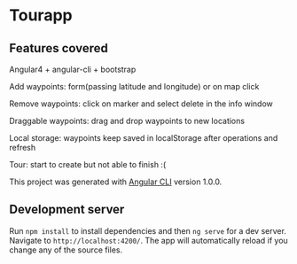 # Tourapp

## Features covered

Angular4 + angular-cli + bootstrap

Add waypoints: form(passing latitude and longitude) or on map click

Remove waypoints: click on marker and select delete in the info window

Draggable waypoints: drag and drop waypoints to new locations

Local storage: waypoints keep saved in localStorage after operations and refresh

Tour: start to create but not able to finish :(

This project was generated with [Angular CLI](https://github.com/angular/angular-cli) version 1.0.0.

## Development server

Run `npm install` to install dependencies and then `ng serve` for a dev server. Navigate to `http://localhost:4200/`. The app will automatically reload if you change any of the source files.
